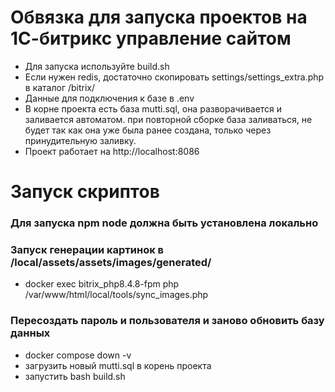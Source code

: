 # Обвязка для запуска проектов на 1С-битрикс управление сайтом
- Для запуска используйте build.sh
- Если нужен redis, достаточно скопировать settings/settings_extra.php в каталог /bitrix/
- Данные для подключения к базе в .env
- В корне проекта есть база mutti.sql, она разворачивается и заливается автоматом. при повторной сборке база заливаться, не будет так как она уже была ранее создана, только через принудительную заливку.
- Проект работает на http://localhost:8086




# Запуск скриптов

### Для запуска npm node должна быть установлена локально

### Запуск генерации картинок  в /local/assets/assets/images/generated/
- docker exec bitrix_php8.4.8-fpm php /var/www/html/local/tools/sync_images.php  

### Пересоздать пароль и пользователя и заново обновить базу данных
  - docker compose down -v
  - загрузить новый mutti.sql в корень проекта
  - запустить bash build.sh
